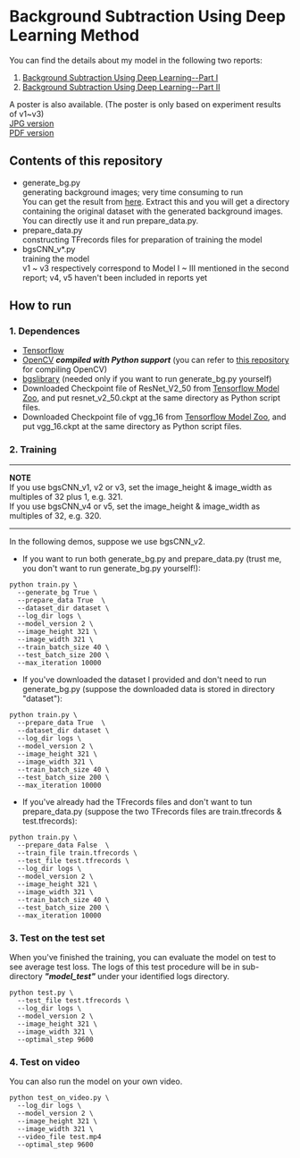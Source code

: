 # Background Subtraction Using Deep Learning Method
You can find the details about my model in the following two reports:  
1. [Background Subtraction Using Deep Learning--Part I](https://saoyan.github.io/DL-background-subtraction-1/)
2. [Background Subtraction Using Deep Learning--Part II](https://saoyan.github.io/DL-background-subtraction-2/)  

A poster is also available. (The poster is only based on experiment results of v1~v3)  
[JPG version](https://saoyan.github.io/assets/Mitacs_Internship_Poster.jpg)  
[PDF version](https://saoyan.github.io/assets/Mitacs_Internship_Poster.pdf)

## Contents of this repository
* generate_bg.py  
  generating background images; very time consuming to run  
  You can get the result from [here](https://drive.google.com/open?id=0BxTycO36H3VAZ0hkenJKcVNCMlk). Extract this and you will get a directory containing the original dataset with the generated background images. You can directly use it and run prepare_data.py.
* prepare_data.py  
  constructing TFrecords files for preparation of training the model
* bgsCNN_v*.py  
  training the model  
  v1 ~ v3 respectively correspond to Model I ~ III mentioned in the second report; v4, v5 haven't been included in reports yet

## How to run

### 1. Dependences
* [Tensorflow](https://github.com/tensorflow/tensorflow)
* [OpenCV](https://github.com/opencv/opencv) ***compiled with Python support*** (you can refer to [this repository](https://github.com/SaoYan/OpenCV_SimpleDemos) for compiling OpenCV)
* [bgslibrary](https://github.com/andrewssobral/bgslibrary) (needed only if you want to run generate_bg.py yourself)
* Downloaded Checkpoint file of ResNet_V2_50 from [Tensorflow Model Zoo](https://github.com/tensorflow/models/tree/master/slim), and put resnet_v2_50.ckpt at the same directory as Python script files.
* Downloaded Checkpoint file of vgg_16 from [Tensorflow Model Zoo](https://github.com/tensorflow/models/tree/master/slim), and put vgg_16.ckpt at the same directory as Python script files.

### 2. Training
***
**NOTE**  
If you use bgsCNN_v1, v2 or v3, set the image_height & image_width as multiples of 32 plus 1, e.g. 321.  
If you use bgsCNN_v4 or v5, set the image_height & image_width as multiples of 32, e.g. 320.
***
In the following demos, suppose we use bgsCNN_v2.
* If you want to run both generate_bg.py and prepare_data.py (trust me, you don't want to run generate_bg.py yourself!):
```
python train.py \
  --generate_bg True \
  --prepare_data True  \
  --dataset_dir dataset \
  --log_dir logs \
  --model_version 2 \
  --image_height 321 \
  --image_width 321 \
  --train_batch_size 40 \
  --test_batch_size 200 \
  --max_iteration 10000
```
* If you've downloaded the dataset I provided and don't need to run generate_bg.py (suppose the downloaded data is stored in directory "dataset"):
```
python train.py \
  --prepare_data True  \
  --dataset_dir dataset \
  --log_dir logs \
  --model_version 2 \
  --image_height 321 \
  --image_width 321 \
  --train_batch_size 40 \
  --test_batch_size 200 \
  --max_iteration 10000
```
* If you've already had the TFrecords files and don't want to tun prepare_data.py (suppose the two TFrecords files are train.tfrecords & test.tfrecords):
```
python train.py \
  --prepare_data False  \
  --train_file train.tfrecords \
  --test_file test.tfrecords \
  --log_dir logs \
  --model_version 2 \
  --image_height 321 \
  --image_width 321 \
  --train_batch_size 40 \
  --test_batch_size 200 \
  --max_iteration 10000
```

### 3. Test on the test set
When you've finished the training, you can evaluate the model on test to see average test loss. The logs of this test procedure will be in sub-directory ***"model_test"*** under your identified logs directory.
```
python test.py \
  --test_file test.tfrecords \
  --log_dir logs \
  --model_version 2 \
  --image_height 321 \
  --image_width 321 \
  --optimal_step 9600
```

### 4. Test on video
You can also run the model on your own video.
```
python test_on_video.py \
  --log_dir logs \
  --model_version 2 \
  --image_height 321 \
  --image_width 321 \
  --video_file test.mp4
  --optimal_step 9600
```
